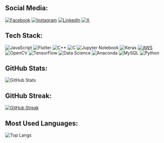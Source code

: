 ## Social Media:
[![Facebook](https://img.shields.io/badge/-Facebook-1877F2?style=flat&logo=facebook&logoColor=white)](https://www.facebook.com/SRKain.Saugat/)
[![Instagram](https://img.shields.io/badge/-Instagram-E4405F?style=flat&logo=instagram&logoColor=white)](https://www.instagram.com/saugatneupane_/)
[![LinkedIn](https://img.shields.io/badge/-LinkedIn-0077B5?style=flat&logo=linkedin&logoColor=white)](https://www.linkedin.com/in/saugat-neupane-621a7326a/)
[![X](https://img.shields.io/badge/-X-333333?style=flat&logo=x&logoColor=white)](https://x.com/saugatneupane_?s=09)

## Tech Stack:
![JavaScript](https://img.shields.io/badge/-JavaScript-333333?style=flat&logo=javascript)
![Flutter](https://img.shields.io/badge/-Flutter-333333?style=flat&logo=flutter)
![C++](https://img.shields.io/badge/-C++-333333?style=flat&logo=c%2B%2B)
![C](https://img.shields.io/badge/-C-333333?style=flat&logo=c)
![Jupyter Notebook](https://img.shields.io/badge/-Jupyter%20Notebook-333333?style=flat&logo=jupyter)
![Keras](https://img.shields.io/badge/-Keras-333333?style=flat&logo=keras)
[![AWS](https://img.shields.io/badge/AWS-333333?style=for-the-badge&logo=amazon-aws&logoColor=FF9900)](https://aws.amazon.com/)
![OpenCV](https://img.shields.io/badge/-OpenCV-333333?style=flat&logo=opencv)
![TensorFlow](https://img.shields.io/badge/-TensorFlow-333333?style=flat&logo=tensorflow)
![Data Science](https://img.shields.io/badge/-Data%20Science-333333?style=flat&logo=databricks)
![Anaconda](https://img.shields.io/badge/-Anaconda-333333?style=flat&logo=anaconda)
![MySQL](https://img.shields.io/badge/-MySQL-333333?style=flat&logo=mysql)
![Python](https://img.shields.io/badge/-Python-333333?style=flat&logo=python)

## GitHub Stats:
![GitHub Stats](https://github-readme-stats.vercel.app/api?username=neupanesaugat&show_icons=true&theme=dark)

## GitHub Streak:
[![GitHub Streak](https://github-readme-streak-stats.herokuapp.com/?user=neupanesaugat&theme=dark)](https://git.io/streak-stats)

## Most Used Languages:
![Top Langs](https://github-readme-stats.vercel.app/api/top-langs/?username=neupanesaugat&layout=compact&theme=dark)

